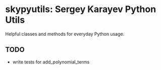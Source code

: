 # skypyutils: Sergey Karayev Python Utils

Helpful classes and methods for everyday Python usage.

## TODO

- write tests for add_polynomial_terms
